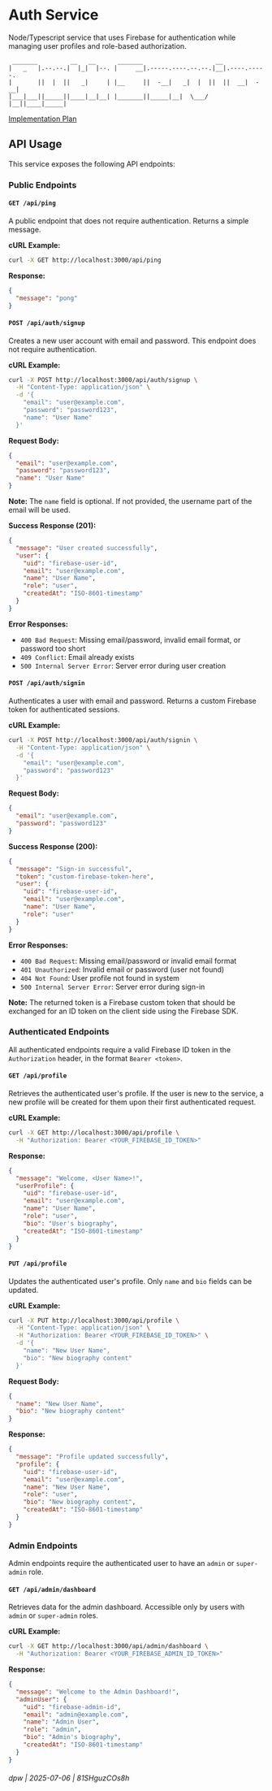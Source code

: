 # Auth Service

Node/Typescript service that uses Firebase for authentication while managing user profiles and role-based authorization.

```
 _______         __   __      _______                    __             
|   _   |.--.--.|  |_|  |--. |     __|.-----.----.--.--.|__|.----.-----.
|       ||  |  ||   _|     | |__     ||  -__|   _|  |  ||  ||  __|  -__|
|___|___||_____||____|__|__| |_______||_____|__|  \___/ |__||____|_____|
```

[Implementation Plan](https://aistudio.google.com/app/prompts/1LzX-RFOvT6lvmbSHu1FoiY3bRnD2NFAC)

## API Usage

This service exposes the following API endpoints:

### Public Endpoints

#### `GET /api/ping`
A public endpoint that does not require authentication. Returns a simple message.

**cURL Example:**
```bash
curl -X GET http://localhost:3000/api/ping
```

**Response:**
```json
{
  "message": "pong"
}
```

#### `POST /api/auth/signup`
Creates a new user account with email and password. This endpoint does not require authentication.

**cURL Example:**
```bash
curl -X POST http://localhost:3000/api/auth/signup \
  -H "Content-Type: application/json" \
  -d '{
    "email": "user@example.com",
    "password": "password123",
    "name": "User Name"
  }'
```

**Request Body:**
```json
{
  "email": "user@example.com",
  "password": "password123",
  "name": "User Name"
}
```

**Note:** The `name` field is optional. If not provided, the username part of the email will be used.

**Success Response (201):**
```json
{
  "message": "User created successfully",
  "user": {
    "uid": "firebase-user-id",
    "email": "user@example.com",
    "name": "User Name",
    "role": "user",
    "createdAt": "ISO-8601-timestamp"
  }
}
```

**Error Responses:**
- `400 Bad Request`: Missing email/password, invalid email format, or password too short
- `409 Conflict`: Email already exists
- `500 Internal Server Error`: Server error during user creation

#### `POST /api/auth/signin`
Authenticates a user with email and password. Returns a custom Firebase token for authenticated sessions.

**cURL Example:**
```bash
curl -X POST http://localhost:3000/api/auth/signin \
  -H "Content-Type: application/json" \
  -d '{
    "email": "user@example.com",
    "password": "password123"
  }'
```

**Request Body:**
```json
{
  "email": "user@example.com",
  "password": "password123"
}
```

**Success Response (200):**
```json
{
  "message": "Sign-in successful",
  "token": "custom-firebase-token-here",
  "user": {
    "uid": "firebase-user-id",
    "email": "user@example.com",
    "name": "User Name",
    "role": "user"
  }
}
```

**Error Responses:**
- `400 Bad Request`: Missing email/password or invalid email format
- `401 Unauthorized`: Invalid email or password (user not found)
- `404 Not Found`: User profile not found in system
- `500 Internal Server Error`: Server error during sign-in

**Note:** The returned token is a Firebase custom token that should be exchanged for an ID token on the client side using the Firebase SDK.

### Authenticated Endpoints

All authenticated endpoints require a valid Firebase ID token in the `Authorization` header, in the format `Bearer <token>`.

#### `GET /api/profile`
Retrieves the authenticated user's profile. If the user is new to the service, a new profile will be created for them upon their first authenticated request.

**cURL Example:**
```bash
curl -X GET http://localhost:3000/api/profile \
  -H "Authorization: Bearer <YOUR_FIREBASE_ID_TOKEN>"
```

**Response:**
```json
{
  "message": "Welcome, <User Name>!",
  "userProfile": {
    "uid": "firebase-user-id",
    "email": "user@example.com",
    "name": "User Name",
    "role": "user",
    "bio": "User's biography",
    "createdAt": "ISO-8601-timestamp"
  }
}
```

#### `PUT /api/profile`
Updates the authenticated user's profile. Only `name` and `bio` fields can be updated.

**cURL Example:**
```bash
curl -X PUT http://localhost:3000/api/profile \
  -H "Content-Type: application/json" \
  -H "Authorization: Bearer <YOUR_FIREBASE_ID_TOKEN>" \
  -d '{
    "name": "New User Name",
    "bio": "New biography content"
  }'
```

**Request Body:**
```json
{
  "name": "New User Name",
  "bio": "New biography content"
}
```

**Response:**
```json
{
  "message": "Profile updated successfully",
  "profile": {
    "uid": "firebase-user-id",
    "email": "user@example.com",
    "name": "New User Name",
    "role": "user",
    "bio": "New biography content",
    "createdAt": "ISO-8601-timestamp"
  }
}
```

### Admin Endpoints

Admin endpoints require the authenticated user to have an `admin` or `super-admin` role.

#### `GET /api/admin/dashboard`
Retrieves data for the admin dashboard. Accessible only by users with `admin` or `super-admin` roles.

**cURL Example:**
```bash
curl -X GET http://localhost:3000/api/admin/dashboard \
  -H "Authorization: Bearer <YOUR_FIREBASE_ADMIN_ID_TOKEN>"
```

**Response:**
```json
{
  "message": "Welcome to the Admin Dashboard!",
  "adminUser": {
    "uid": "firebase-admin-id",
    "email": "admin@example.com",
    "name": "Admin User",
    "role": "admin",
    "bio": "Admin's biography",
    "createdAt": "ISO-8601-timestamp"
  }
}
```




###### dpw | 2025-07-06 | 81SHguzCOs8h

